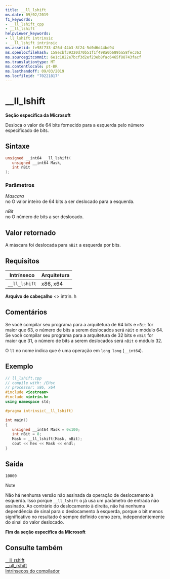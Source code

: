 ```yaml
---
title: __ll_lshift
ms.date: 09/02/2019
f1_keywords:
- __ll_lshift_cpp
- __ll_lshift
helpviewer_keywords:
- ll_lshift intrinsic
- __ll_lshift intrinsic
ms.assetid: fe98f733-426d-44b3-8f24-5d0d6d44bd94
ms.openlocfilehash: 158ecbf39320d70b51f1f498a0b689ba58fec363
ms.sourcegitcommit: 6e1c1822e7bcf3d2ef23eb8fac6465f88743facf
ms.translationtype: MT
ms.contentlocale: pt-BR
ms.lasthandoff: 09/03/2019
ms.locfileid: "70221817"
---
```

# <a name="__ll_lshift"></a>__ll_lshift

**Seção específica da Microsoft**

Desloca o valor de 64 bits fornecido para a esquerda pelo número especificado de bits.

## <a name="syntax"></a>Sintaxe

```C
unsigned __int64 __ll_lshift(
   unsigned __int64 Mask,
   int nBit
);
```

### <a name="parameters"></a>Parâmetros

*Mascara*\
no O valor inteiro de 64 bits a ser deslocado para a esquerda.

*nBit*\
no O número de bits a ser deslocado.

## <a name="return-value"></a>Valor retornado

A máscara foi deslocada para `nBit` a esquerda por bits.

## <a name="requirements"></a>Requisitos

|Intrínseco|Arquitetura|
|---------------|------------------|
|`__ll_lshift`|x86, x64|

**Arquivo de cabeçalho** \<> intrin. h

## <a name="remarks"></a>Comentários

Se você compilar seu programa para a arquitetura de 64 bits e `nBit` for maior que 63, o número de bits a serem deslocados será `nBit` o módulo 64. Se você compilar seu programa para a arquitetura de 32 bits e `nBit` for maior que 31, o número de bits a serem deslocados será `nBit` o módulo 32.

O `ll` no nome indica que é uma operação em `long long` (`__int64`).

## <a name="example"></a>Exemplo

```cpp
// ll_lshift.cpp
// compile with: /EHsc
// processor: x86, x64
#include <iostream>
#include <intrin.h>
using namespace std;

#pragma intrinsic(__ll_lshift)

int main()
{
   unsigned __int64 Mask = 0x100;
   int nBit = 8;
   Mask = __ll_lshift(Mask, nBit);
   cout << hex << Mask << endl;
}
```

## <a name="output"></a>Saída

```Output
10000
```

> [!NOTE]
> Não há nenhuma versão não assinada da operação de deslocamento à esquerda. Isso porque `__ll_lshift` o já usa um parâmetro de entrada não assinado. Ao contrário do deslocamento à direita, não há nenhuma dependência de sinal para o deslocamento à esquerda, porque o bit menos significativo no resultado é sempre definido como zero, independentemente do sinal do valor deslocado.

**Fim da seção específica da Microsoft**

## <a name="see-also"></a>Consulte também

[__ll_rshift](../intrinsics/ll-rshift.md)\
[__ull_rshift](../intrinsics/ull-rshift.md)\
[Intrínsecos do compilador](../intrinsics/compiler-intrinsics.md)
